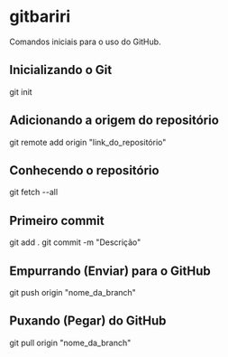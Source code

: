 # gitbariri
Comandos iniciais para o uso do GitHub.

## Inicializando o Git
git init 

## Adicionando a origem do repositório
git remote add origin "link_do_repositório"

## Conhecendo o repositório 
git fetch --all

## Primeiro commit
git add .
git commit -m "Descrição"

## Empurrando (Enviar) para o GitHub
git push origin "nome_da_branch"

## Puxando (Pegar) do GitHub 
git pull origin "nome_da_branch"
